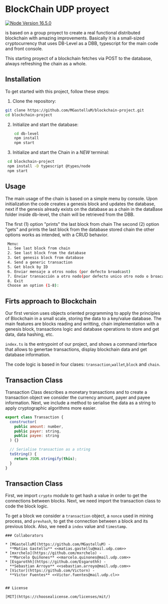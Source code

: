 # <CheloCoin> BlockChain UDP proyect
[![Node Version 16.5.0](https://cdn.iconscout.com/icon/free/png-256/free-node-js-1-1174935.png)](https://nodejs.org/en/blog/release/v16.5.0)

<CheloCoin> is based on a group proyect to create a real functional distributed blockchain with amazing improvements. 
Basically it is a small-sized cryptocurrency that uses DB-Level as a DBB, typescript for the main code and front console.

This starting proyect of a blockchain fetches via POST to the database, always refreshing the chain as a whole. 


## Installation

To get started with this project, follow these steps:

1. Clone the repository:

```bash
git clone https://github.com/MGastelluM/blockchain-project.git
cd blockchain-project
```

2. Initialize and start the database:

```bash
    cd db-level
    npm install
    npm start
```
3.  Initialize and start the Chain in a *NEW* terminal:

```bash
 cd blockchain-project
 npm install -D typescript @types/node
 npm start
```

## Usage

The main usage of the chain is based on a simple menu by console. Upon initialization the code creates a genesis block and updates the database, next if the genesis already exists on the database as a chain in the dataBase folder inside db-level, the chain will be retrieved from the DBB. 

The first (1) option "prints" the last block from chain 
The second (2) option "gets" and prints the last block from the database stored chain
the other options works as intended, with a CRUD behavior.

```bash
 Menu:
 1. See last block from chain
 2. See last block from the database
 3. Get genesis block from database
 4. Send a generic transaction
 5. Get block by ID
 6. Enviar mensaje a otros nodos (por defecto broadcast)
 7. Enviar transacción a otro nodo(por defecto unico otro nodo o broacast):
 8. Exit
 Choose an option (1-8):
```


## Firts approach to Blockchain

Our first version uses objects oriented programming to apply the principles of Blockchain in a small scale, storing the data to a key/value database. The main features are blocks reading and writting, chain implementation with a genesis block, transactions logic and database operations to store and get data, data hashing, etc.

`index.ts` is the entrypoint of our project, and shows a command interface that allows to genertae transactions, display blockchain data and get database information.

The code logic is based in four clases: `transaction`,`wallet`,`block` and `chain`.



## Transaction Class
Transaction Class describes a monetary transactions and to create a transaction object we consider the currency amount, payer and payee information. Next, we include a method to serialise the data as a string to apply cryptographic algorithms more easier.  

```javascript
export class Transaction {
  constructor(
    public amount: number,
    public payer: string,
    public payee: string
  ) {}

  // Serialise transaction as a string
  toString() {
    return JSON.stringify(this);
  }
}

```

## Transaction Class
First, we import `crypto` module to get hash a value in order to get the connections between blocks. Next, we need import the transaction class to code the block logic.

To get a block we consider a `transaction` object, a `nonce` used in mining process, and `prevhash`, to get the connection between a block and its previous block. Also, we need a `index` value and `timestamp`.



```
### Collaborators

* [MGastelluM](https://github.com/MGastelluM) -
  **Matías Gastellu** <<matias.gastellu@mail.udp.com>> 
* [mxrchelo](https://github.com/mxrchelo) -
  **Marcelo Quiñones** <<marcelo.quinones@mail.udp.com>> 
* [Esgarothh](https://github.com/Esgarothh) -
  **Sebastian Arroyo** <<sebastian.arroyo@mail.udp.com>> 
* [Victor](https://github.com/Victorn) -
  **Victor Fuentes** <<Victor.fuentes@mail.udp.cl>>

  
## License

[MIT](https://choosealicense.com/licenses/mit/)
